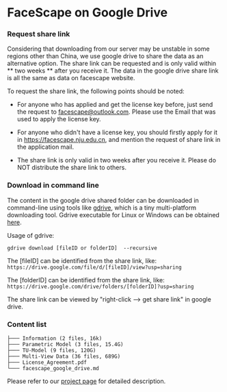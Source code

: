 # FaceScape on Google Drive

### Request share link

Considering that downloading from our server may be unstable in some regions other than China, we use google drive to share the data as an alternative option. The share link can be requested and is only valid within ** two weeks ** after you receive it. The data in the google drive share link is all the same as data on facescape website.

To request the share link, the following points should be noted:

* For anyone who has applied and get the license key before, just send the request to facescape@outlook.com. Please use the Email that was used to apply the license key.

* For anyone who didn't have a license key, you should firstly apply for it in https://facescape.nju.edu.cn, and mention the request of share link in the application mail.

* The share link is only valid in two weeks after you receive it.  Please do NOT distribute the share link to others. 


### Download in command line

The content in the google drive shared folder can be downloaded in command-line using tools like [gdrive](https://github.com/prasmussen/gdrive), which is a tiny multi-platform downloading tool.  Gdrive executable for Linux or Windows can be obtained [here](https://github.com/prasmussen/gdrive/releases/tag/2.1.1).

Usage of gdrive:
```
gdrive download [fileID or folderID]  --recursive
```

The [fileID] can be identified from the share link, like:
`https://drive.google.com/file/d/[fileID]/view?usp=sharing`

The [folderID] can be identified from the share link, like:
`https://drive.google.com/drive/folders/[folderID]?usp=sharing`

The share link can be viewed by "right-click --> get share link" in google drive.

### Content list
```
├─── Information (2 files, 16k)
├─── Parametric Model (3 files, 15.4G)
├─── TU-Model (9 files, 120G)
├─── Multi-View Data (36 files, 689G)
├─── License_Agreement.pdf
└─── facescape_google_drive.md
```
Please refer to our [project page](https://github.com/zhuhao-nju/facescape) for detailed description.

